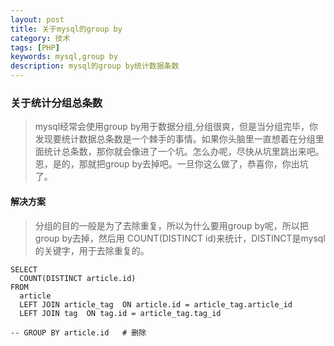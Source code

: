 ```yaml
---
layout: post
title: 关于mysql的group by
category: 技术
tags: [PHP]
keywords: mysql,group by
description: mysql的group by统计数据条数
---
```


### 关于统计分组总条数

> mysql经常会使用group by用于数据分组,分组很爽，但是当分组完毕，你发现要统计数据总条数是一个棘手的事情。如果你头脑里一直想着在分组里面统计总条数，那你就会像进了一个坑。怎么办呢，尽快从坑里跳出来吧。恩，是的，那就把group by去掉吧。一旦你这么做了，恭喜你，你出坑了。

#### 解决方案

> 分组的目的一般是为了去除重复，所以为什么要用group by呢，所以把group by去掉，然后用 COUNT(DISTINCT id)来统计，DISTINCT是mysql的关键字，用于去除重复的。

```
SELECT
  COUNT(DISTINCT article.id)
FROM
  article
  LEFT JOIN article_tag  ON article.id = article_tag.article_id
  LEFT JOIN tag  ON tag.id = article_tag.tag_id

-- GROUP BY article.id   # 删除

```
